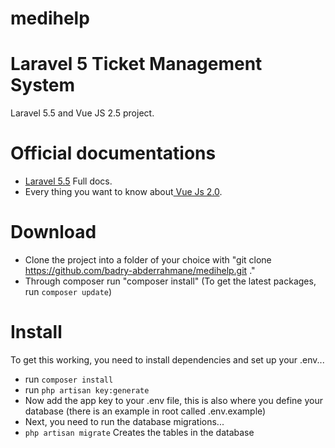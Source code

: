 # medihelp
# Laravel 5 Ticket Management System
Laravel 5.5 and Vue JS 2.5 project.

# Official documentations
- <a href="https://laravel.com/docs/5.5">Laravel 5.5</a> Full docs.
- Every thing you want to know about<a href="https://laravel.com/docs/5.5"> Vue Js 2.0</a>.

# Download
- Clone the project into a folder of your choice with "git clone https://github.com/badry-abderrahmane/medihelp.git ."
- Through composer run "composer install"
(To get the latest packages, run <code>composer update</code>)

# Install
To get this working, you need to install dependencies and set up your .env...

- run <code>composer install</code>
- run <code>php artisan key:generate</code>
- Now add the app key to your .env file, this is also where you define your database (there is an example in root called .env.example)
- Next, you need to run the database migrations...
- <code>php artisan migrate</code> Creates the tables in the database

